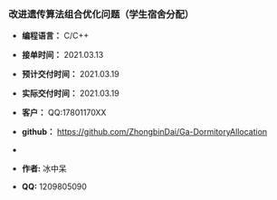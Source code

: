 ### 改进遗传算法组合优化问题（学生宿舍分配）

* **编程语言：**             C/C++
* **接单时间：**	         2021.03.13
* **预计交付时间：**      2021.03.19
* **实际交付时间：**       2021.03.19
* **客户：**                     QQ:17801170XX
* **github：**                   https://github.com/ZhongbinDai/Ga-DormitoryAllocation

* 
* **作者:**                       冰中呆
* **QQ:**                         1209805090

